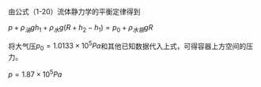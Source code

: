 由公式（1-20）流体静力学的平衡定律得到

$p+\rho_{油}gh_1+\rho_{水}g(R+h_2-h_1)=p_0+\rho_{水银}gR$

将大气压$p_0=1.0133\times10^5Pa$和其他已知数据代入上式，可得容器上方空间的压力。

$p=1.87\times10^5Pa$